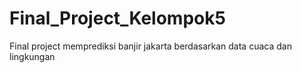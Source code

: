 # Final_Project_Kelompok5
Final project memprediksi banjir jakarta berdasarkan data cuaca dan lingkungan 

